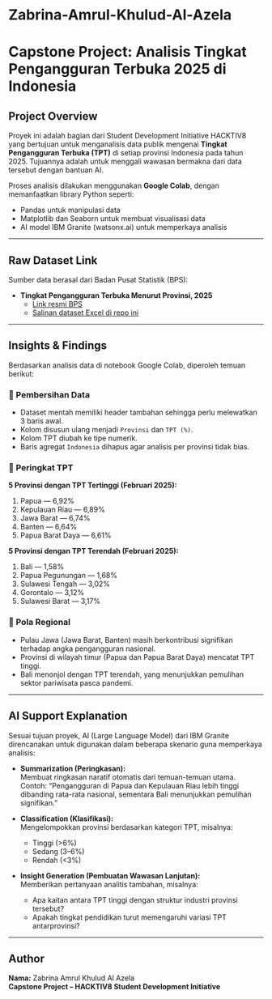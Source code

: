 # Zabrina-Amrul-Khulud-Al-Azela
# Capstone Project: Analisis Tingkat Pengangguran Terbuka 2025 di Indonesia

## Project Overview
Proyek ini adalah bagian dari Student Development Initiative HACKTIV8 yang bertujuan untuk menganalisis data publik mengenai **Tingkat Pengangguran Terbuka (TPT)** di setiap provinsi Indonesia pada tahun 2025. Tujuannya adalah untuk menggali wawasan bermakna dari data tersebut dengan bantuan AI.  

Proses analisis dilakukan menggunakan **Google Colab**, dengan memanfaatkan library Python seperti:
- Pandas untuk manipulasi data  
- Matplotlib dan Seaborn untuk membuat visualisasi data  
- AI model IBM Granite (watsonx.ai) untuk memperkaya analisis  

---

## Raw Dataset Link
Sumber data berasal dari Badan Pusat Statistik (BPS):  

- **Tingkat Pengangguran Terbuka Menurut Provinsi, 2025**  
  - [Link resmi BPS](https://www.bps.go.id/id/statistics-table/2/NTQzIzI%3D/tingkat-pengangguran-terbuka-menurut-provinsi--persen-.html?utm_source=chatgpt.com)  
  - [Salinan dataset Excel di repo ini](./Tingkat%20Pengangguran%20Terbuka%20Menurut%20Provinsi%2C%202025.xlsx)

---

## Insights & Findings
Berdasarkan analisis data di notebook Google Colab, diperoleh temuan berikut:

### 🔹 Pembersihan Data
- Dataset mentah memiliki header tambahan sehingga perlu melewatkan 3 baris awal.  
- Kolom disusun ulang menjadi `Provinsi` dan `TPT (%)`.  
- Kolom TPT diubah ke tipe numerik.  
- Baris agregat `Indonesia` dihapus agar analisis per provinsi tidak bias.  

### 🔹 Peringkat TPT
**5 Provinsi dengan TPT Tertinggi (Februari 2025):**
1. Papua — 6,92%  
2. Kepulauan Riau — 6,89%  
3. Jawa Barat — 6,74%  
4. Banten — 6,64%  
5. Papua Barat Daya — 6,61%  

**5 Provinsi dengan TPT Terendah (Februari 2025):**
1. Bali — 1,58%  
2. Papua Pegunungan — 1,68%  
3. Sulawesi Tengah — 3,02%  
4. Gorontalo — 3,12%  
5. Sulawesi Barat — 3,17%  

### 🔹 Pola Regional
- Pulau Jawa (Jawa Barat, Banten) masih berkontribusi signifikan terhadap angka pengangguran nasional.  
- Provinsi di wilayah timur (Papua dan Papua Barat Daya) mencatat TPT tinggi.  
- Bali menonjol dengan TPT terendah, yang menunjukkan pemulihan sektor pariwisata pasca pandemi.  

---

## AI Support Explanation
Sesuai tujuan proyek, AI (Large Language Model) dari IBM Granite direncanakan untuk digunakan dalam beberapa skenario guna memperkaya analisis:

- **Summarization (Peringkasan):**  
  Membuat ringkasan naratif otomatis dari temuan-temuan utama.  
  Contoh: “Pengangguran di Papua dan Kepulauan Riau lebih tinggi dibanding rata-rata nasional, sementara Bali menunjukkan pemulihan signifikan.”  

- **Classification (Klasifikasi):**  
  Mengelompokkan provinsi berdasarkan kategori TPT, misalnya:  
  - Tinggi (>6%)  
  - Sedang (3–6%)  
  - Rendah (<3%)  

- **Insight Generation (Pembuatan Wawasan Lanjutan):**  
  Memberikan pertanyaan analitis tambahan, misalnya:  
  - Apa kaitan antara TPT tinggi dengan struktur industri provinsi tersebut?  
  - Apakah tingkat pendidikan turut memengaruhi variasi TPT antarprovinsi?  

---

## Author
**Nama:** Zabrina Amrul Khulud Al Azela  
**Capstone Project – HACKTIV8 Student Development Initiative**
